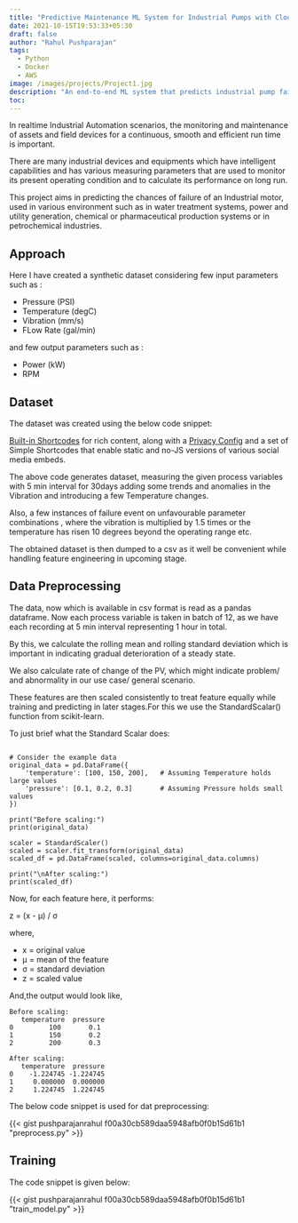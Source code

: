 ```yaml
---
title: "Predictive Maintenance ML System for Industrial Pumps with Cloud Deployment"
date: 2021-10-15T19:53:33+05:30
draft: false
author: "Rahul Pushparajan"
tags:
  - Python
  - Docker
  - AWS
image: /images/projects/Project1.jpg
description: "An end-to-end ML system that predicts industrial pump failures using sensor data, featuring real-time monitoring through a Streamlit dashboard and robust cloud deployment on AWS"
toc: 
---
```


In realtime Industrial Automation scenarios, the monitoring and maintenance of assets and field devices for a continuous, smooth and efficient run time is important. 

There are many industrial devices and equipments which have intelligent capabilities and has various measuring parameters that are used to monitor its present operating condition and to calculate its performance on long run.

This project aims in predicting the chances of failure of an Industrial motor, used in various environment such as in water treatment systems, power and utility generation, chemical or pharmaceutical production systems or in petrochemical industries.

## Approach

Here I have created a synthetic dataset considering few input parameters such as :

- Pressure (PSI)
- Temperature (degC)
- Vibration (mm/s)
- FLow Rate (gal/min)

and few output parameters such as :

- Power (kW)
- RPM 

## Dataset

The dataset was created using the below code snippet:

<script src="https://gist.github.com/pushparajanrahul/26cebe5f2ab80d46f532e3209543b14f.js"></script>

   [Built-in Shortcodes](https://gohugo.io/content-management/shortcodes/#use-hugo-s-built-in-shortcodes) for rich content, along with a [Privacy Config](https://gohugo.io/about/hugo-and-gdpr/) and a set of Simple Shortcodes that enable static and no-JS versions of various social media embeds.


The above code generates dataset, measuring the given process variables with 5 min interval for 30days adding some trends and anomalies in the Vibration and introducing a few Temperature changes. 

Also, a few instances of failure event on unfavourable parameter combinations , where the vibration is multiplied by 1.5 times or the temperature has risen 10 degrees beyond the operating range etc.

The obtained dataset is then dumped to a csv as it well be convenient while handling feature engineering in upcoming stage.

## Data Preprocessing


The data, now which is available in csv format is read as a pandas dataframe. Now each process variable is taken in batch of 12, as we have each recording at 5 min interval representing 1 hour in total.

By this, we calculate the rolling mean and rolling standard deviation which is important in indicating gradual deterioration of a steady state.  

We also calculate rate of change of the PV, which might indicate problem/ and abnormality in our use case/ general scenario.

These features are then scaled consistently to treat feature equally while training and predicting in later stages.For this we use the StandardScalar() function from scikit-learn. 

To just brief what the Standard Scalar does:

```commandline

# Consider the example data
original_data = pd.DataFrame({
    'temperature': [100, 150, 200],   # Assuming Temperature holds large values
    'pressure': [0.1, 0.2, 0.3]       # Assuming Pressure holds small values
})

print("Before scaling:")
print(original_data)

scaler = StandardScaler()
scaled = scaler.fit_transform(original_data)
scaled_df = pd.DataFrame(scaled, columns=original_data.columns)

print("\nAfter scaling:")
print(scaled_df)
```


Now, for each feature here, it performs:

z = (x - μ) / σ

where, 

- x = original value
- μ = mean of the feature
- σ = standard deviation
- z = scaled value


And,the output would look like,

```commandline
Before scaling:
   temperature  pressure
0         100       0.1
1         150       0.2
2         200       0.3

After scaling:
   temperature  pressure
0    -1.224745 -1.224745
1     0.000000  0.000000
2     1.224745  1.224745
```

The below code snippet is used for dat preprocessing:

{{< gist pushparajanrahul f00a30cb589daa5948afb0f0b15d61b1 "preprocess.py" >}}

## Training

The code snippet is given below:

{{< gist pushparajanrahul f00a30cb589daa5948afb0f0b15d61b1 "train_model.py" >}}

